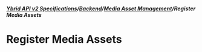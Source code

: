##### [**Ybrid API v2 Specifications**](#../../V2.md)/[**Backend**](#../../V2.md#backend)/[**Media Asset Management**](#../../V2.md#media-asset-management)/Register Media Assets

# Register Media Assets
